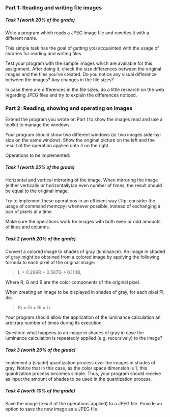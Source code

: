 ### Part 1: Reading and writing file images
##### Task 1 (worth 20% of the grade)
Write a program which reads a JPEG image file and rewrites it with a different name.

This simple task has the goal of getting you acquainted with the usage of libraries for reading and writing files.

Test your program with the sample images which are available for this assignment. After doing it, check the size differences between the original images and the files you've created.
Do you notice any visual difference between the images? Any changes in the file sizes?

In case there are differences in the file sizes, do a little research on the web regarding JPEG files and try to explain the differences noticed.

### Part 2: Reading, showing and operating on images
Extend the program you wrote on Part I to show the images read and use a toolkit to manage the windows.

Your program should show two different windows (or two images side-by-side on the same window).
Show the original picture on the left and the result of the operation applied onto it on the right.

Operations to be implemented:

##### Task 1 (worth 25% of the grade)
Horizontal and vertical mirroring of the image.
When mirroring the image (either vertically or horizontally)an even number of times,
the result should be equal to the original image.

Try to implement these operations in an efficient way (Tip: consider the usage of command memcpy)
 whenever possible, instead of exchanging a pair of pixels at a time.

Make sure the operations work for images with both even or odd amounts of lines and columns.

##### Task 2 (worth 20% of the grade)
Convert a colored image to shades of gray (luminance).
An image in shaded of gray might be obtained from a colored image by applying the following
formula to each pixel of the original image:

>L = 0.299R + 0.587G + 0.114B,

Where R, G and B are the color components of the original pixel.

When creating an image to be displayed in shades of gray, for each pixel Pi, do:

> Ri = Gi = Bi = Li

Your program should allow the application of the luminance calculation an
arbitrary number of times during its execution.

Question: what happens to an image in shades of gray in case the luminance calculation is
repeatedly applied (e.g. recursively) to the image?

##### Task 3 (worth 25% of the grade)
Implement a (shade) quantization process over the images in shades of gray.
Notice that in this case, as the color space dimension is 1, this quantization process becomes simple.
Thus, your program should receive as input the amount of shades to be used in the quantization process.

##### Task 4 (worth 10% of the grade)
Save the image (result of the operations applied) to a JPEG file.
Provide an option to save the new image as a JPEG file.